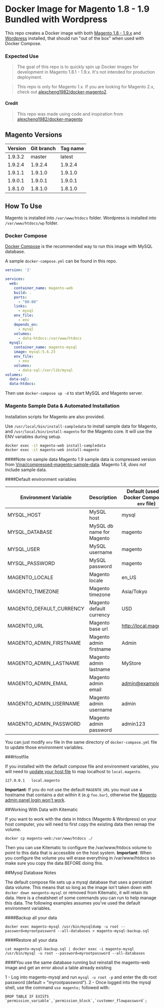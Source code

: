 # Docker Image for Magento 1.8 - 1.9 Bundled with Wordpress

This repo creates a Docker image with both [Magento 1.8 - 1.9.x](http://magento.com/) and [Wordpress](http://wordpress.com) installed, that should run "out of the box" when used with Docker Compose.

### Expected Use

> The goal of this repo is to quickly spin up Docker images for development in Magento 1.8.1 - 1.9.x. It's not intended for production deployment.

> This repo is only for Magento 1.x. If you are looking for Magento 2.x, check out [alexcheng1982/docker-magento2](https://github.com/alexcheng1982/docker-magento2).

#### Credit

> This repo was made using code and inspiration from [alexcheng1982/docker-magento](https://github.com/alexcheng1982/docker-magento)

## Magento Versions

Version | Git branch | Tag name
--------| ---------- |---------
1.9.3.2 | master     | latest
1.9.2.4 | 1.9.2.4    | 1.9.2.4
1.9.1.1 | 1.9.1.0    | 1.9.1.0
1.9.0.1 | 1.9.0.1    | 1.9.0.1
1.8.1.0 | 1.8.1.0    | 1.8.1.0

## How To Use

Magento is installed into `/var/www/htdocs` folder.
Wordpress is installed into `/var/www/htdocs/wp` folder.

### Docker Compose

[Docker Compose](https://docs.docker.com/compose/) is the recommended way to run this image with MySQL database.

A sample `docker-compose.yml` can be found in this repo.

```yaml
version: '2'

services:
  web:
    container_name: magento-web
    build: .
    ports:
      - "80:80"
    links:
      - mysql
    env_file:
      - env
    depends_on:
      - mysql
    volumes:
      - data-htdocs:/var/www/htdocs
  mysql:
    container_name: magento-mysql
    image: mysql:5.6.23
    env_file:
      - env
    volumes:
      - data-sql:/var/lib/mysql
volumes:
  data-sql:
  data-htdocs:
```

Then use `docker-compose up -d` to start MySQL and Magento server.

### Magento Sample Data & Automated Installation

Installation scripts for Magento are also provided.

Use `/usr/local/bin/install-sampledata` to install sample data for Magento, and `/usr/local/bin/install-magento` for the Magento core. It will use the ENV variables during setup.

```bash
docker exec -it magento-web install-sampledata
docker exec -it magento-web install-magento
```

####Note on sample data
Magento 1.9 sample data is compressed version from [Vinai/compressed-magento-sample-data](https://github.com/Vinai/compressed-magento-sample-data). Magento 1.8, *does not* include sample data.


####Default environment variables

Environment Variable      | Description | Default (used by Docker Compose - `env` file)
--------------------      | ----------- | ---------------------------
MYSQL_HOST                | MySQL host  | mysql
MYSQL_DATABASE            | MySQL db name for Magento | magento
MYSQL_USER                | MySQL username | magento
MYSQL_PASSWORD            | MySQL password | magento
MAGENTO_LOCALE            | Magento locale | en_US
MAGENTO_TIMEZONE          | Magento timezone |Asia/Tokyo
MAGENTO_DEFAULT_CURRENCY  | Magento default currency | USD
MAGENTO_URL               | Magento base url | http://local.magento
MAGENTO_ADMIN_FIRSTNAME   | Magento admin firstname | Admin
MAGENTO_ADMIN_LASTNAME    | Magento admin lastname | MyStore
MAGENTO_ADMIN_EMAIL       | Magento admin email | admin@example.com
MAGENTO_ADMIN_USERNAME    | Magento admin username | admin
MAGENTO_ADMIN_PASSWORD    | Magento admin password | admin123

You can just modify `env` file in the same directory of `docker-compose.yml` file to update those environment variables.

###Hostfile

If you installed with the default compose file and environment variables, you will need to [update your host file](http://www.howtogeek.com/howto/27350/beginner-geek-how-to-edit-your-hosts-file/) to map localhost to `local.magento`.

```
127.0.0.1	local.magento
```

**Important**: If you do not use the default `MAGENTO_URL` you must use a hostname that contains a dot within it (e.g `foo.bar`), otherwise the [Magento admin panel login won't work](http://magento.stackexchange.com/a/7773).

##Working With Data with Kitematic

If you want to work with the data in htdocs (Magento & Wordpress) on your host computer, you will need to first copy the existing data then remap the volume.


```
docker cp magento-web:/var/www/htdocs ./
```

Then you can use Kitematic to configure the /var/www/htdocs volume to point to this data that is accessible on the host system. **Important**: When you configure the volume you will erase everything in /var/www/htdocs so make sure you copy the data BEFORE doing this.

##Mysql Database Notes

The default compose file sets up a mysql database that uses a persistant data volume. This means that so long as the image isn't taken down with `docker down mangento-mysql` or removed from Kitematic, it will retain its data. Here is a cheatsheet of some commands you can run to help manage this data. The following examples assumes you've used the default environment variables.

####Backup all your data

```
docker exec magento-mysql /usr/bin/mysqldump -u root --password=myrootpassword --all-databases > magento-mysql-backup.sql
```

####Restore all your data

```
cat magento-mysql-backup.sql | docker exec -i magento-mysql /usr/bin/mysql -u root --password=myrootpassword --all-databases
```

####You use the same database running but reinstall the magento-web image and get an error about a table already existing

1 - Log into magento-mysql and run `mysql -u root -p` and enter the db root password (default = "myrootpassword").
2 - Once logged into the mysql shell, use the command `use magento;` followed with:
```
DROP TABLE IF EXISTS `permission_variable`,`permission_block`,`customer_flowpassword`;
```

